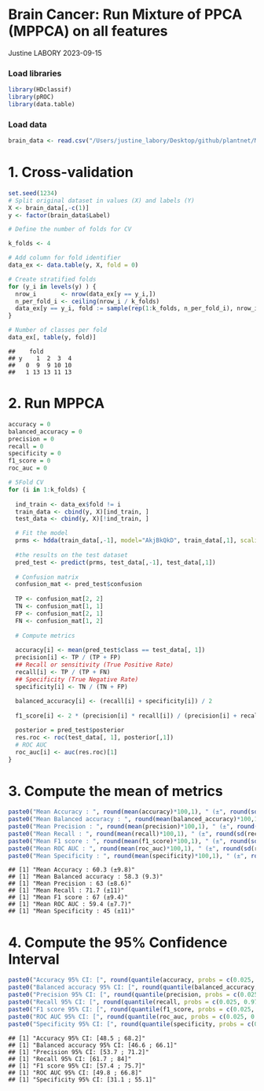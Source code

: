 Brain Cancer: Run Mixture of PPCA (MPPCA) on all features
================
Justine LABORY
2023-09-15

### Load libraries

``` r
library(HDclassif)
library(pROC)
library(data.table)
```

### Load data

``` r
brain_data <- read.csv("/Users/justine_labory/Desktop/github/plantnet/Metabolomic_project/brain_project/data/BRAIN.ALL.FEAT.csv")
```

# 1. Cross-validation

``` r
set.seed(1234)
# Split original dataset in values (X) and labels (Y)
X <- brain_data[,-c(1)]
y <- factor(brain_data$Label)

# Define the number of folds for CV

k_folds <- 4       

# Add column for fold identifier
data_ex <- data.table(y, X, fold = 0)                              

# Create stratified folds
for (y_i in levels(y) ) {                                          
  nrow_i       <- nrow(data_ex[y == y_i,])
  n_per_fold_i <- ceiling(nrow_i / k_folds)
  data_ex[y == y_i, fold := sample(rep(1:k_folds, n_per_fold_i), nrow_i, replace = FALSE)]
}

# Number of classes per fold
data_ex[, table(y, fold)] 
```

    ##    fold
    ## y    1  2  3  4
    ##   0  9  9 10 10
    ##   1 13 13 11 13

# 2. Run MPPCA

``` r
accuracy = 0
balanced_accuracy = 0
precision = 0
recall = 0
specificity = 0
f1_score = 0
roc_auc = 0

# 5Fold CV
for (i in 1:k_folds) {
  
  ind_train <- data_ex$fold != i
  train_data <- cbind(y, X)[ind_train, ]
  test_data <- cbind(y, X)[!ind_train, ]

  # Fit the model
  prms <- hdda(train_data[,-1], model="AkjBkQkD", train_data[,1], scaling=TRUE)
  
  #the results on the test dataset
  pred_test <- predict(prms, test_data[,-1], test_data[,1])
  
  # Confusion matrix
  confusion_mat <- pred_test$confusion
  
  TP <- confusion_mat[2, 2]
  TN <- confusion_mat[1, 1]
  FP <- confusion_mat[2, 1]
  FN <- confusion_mat[1, 2]
  
  # Compute metrics
  
  accuracy[i] <- mean(pred_test$class == test_data[, 1])
  precision[i] <- TP / (TP + FP)
  ## Recall or sensitivity (True Positive Rate)
  recall[i] <- TP / (TP + FN)
  ## Specificity (True Negative Rate)
  specificity[i] <- TN / (TN + FP)
  
  balanced_accuracy[i] <- (recall[i] + specificity[i]) / 2
  
  f1_score[i] <- 2 * (precision[i] * recall[i]) / (precision[i] + recall[i])

  posterior = pred_test$posterior
  res.roc <- roc(test_data[, 1], posterior[,1])
  # ROC AUC
  roc_auc[i] <- auc(res.roc)[1]
}
```

# 3. Compute the mean of metrics

``` r
paste0("Mean Accuracy : ", round(mean(accuracy)*100,1), " (±", round(sd(accuracy)*100,1),")")
paste0("Mean Balanced accuracy : ", round(mean(balanced_accuracy)*100,1), " (", round(sd(balanced_accuracy)*100,1),")")
paste0("Mean Precision : ", round(mean(precision)*100,1), " (±", round(sd(precision)*100,1),")")
paste0("Mean Recall : ", round(mean(recall)*100,1), " (±", round(sd(recall)*100,1),")")
paste0("Mean F1 score : ", round(mean(f1_score)*100,1), " (±", round(sd(f1_score)*100,1),")")
paste0("Mean ROC AUC : ", round(mean(roc_auc)*100,1), " (±", round(sd(roc_auc)*100,1),")")
paste0("Mean Specificity : ", round(mean(specificity)*100,1), " (±", round(sd(specificity)*100,1),")")
```

    ## [1] "Mean Accuracy : 60.3 (±9.8)"
    ## [1] "Mean Balanced accuracy : 58.3 (9.3)"
    ## [1] "Mean Precision : 63 (±8.6)"
    ## [1] "Mean Recall : 71.7 (±11)"
    ## [1] "Mean F1 score : 67 (±9.4)"
    ## [1] "Mean ROC AUC : 59.4 (±7.7)"
    ## [1] "Mean Specificity : 45 (±11)"

# 4. Compute the 95% Confidence Interval

``` r
paste0("Accuracy 95% CI: [", round(quantile(accuracy, probs = c(0.025, 0.975))[1]*100, 1), " ; ", round(quantile(accuracy, probs = c(0.025, 0.975))[2]*100, 1),"]")
paste0("Balanced accuracy 95% CI: [", round(quantile(balanced_accuracy, probs = c(0.025, 0.975))[1]*100, 1), " ; ", round(quantile(balanced_accuracy, probs = c(0.025, 0.975))[2]*100, 1),"]")
paste0("Precision 95% CI: [", round(quantile(precision, probs = c(0.025, 0.975))[1]*100, 1), " ; ",round(quantile(precision, probs = c(0.025, 0.975))[2]*100, 1),"]")
paste0("Recall 95% CI: [", round(quantile(recall, probs = c(0.025, 0.975))[1]*100, 1), " ; ", round(quantile(recall, probs = c(0.025, 0.975))[2]*100, 1),"]")
paste0("F1 score 95% CI: [", round(quantile(f1_score, probs = c(0.025, 0.975))[1]*100, 1), " ; ", round(quantile(f1_score, probs = c(0.025, 0.975))[2]*100, 1),"]")
paste0("ROC AUC 95% CI: [", round(quantile(roc_auc, probs = c(0.025, 0.975))[1]*100, 1), " ; ", round(quantile(roc_auc, probs = c(0.025, 0.975))[2]*100, 1),"]")
paste0("Specificity 95% CI: [", round(quantile(specificity, probs = c(0.025, 0.975))[1]*100, 1), " ; ", round(quantile(specificity, probs = c(0.025, 0.975))[2]*100, 1),"]")
```

    ## [1] "Accuracy 95% CI: [48.5 ; 68.2]"
    ## [1] "Balanced accuracy 95% CI: [46.6 ; 66.1]"
    ## [1] "Precision 95% CI: [53.7 ; 71.2]"
    ## [1] "Recall 95% CI: [61.7 ; 84]"
    ## [1] "F1 score 95% CI: [57.4 ; 75.7]"
    ## [1] "ROC AUC 95% CI: [49.8 ; 66.8]"
    ## [1] "Specificity 95% CI: [31.1 ; 55.1]"
